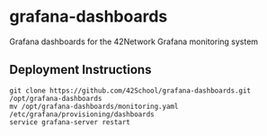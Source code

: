 # grafana-dashboards
Grafana dashboards for the 42Network Grafana monitoring system

## Deployment Instructions

```
git clone https://github.com/42School/grafana-dashboards.git /opt/grafana-dashboards
mv /opt/grafana-dashboards/monitoring.yaml /etc/grafana/provisioning/dashboards
service grafana-server restart
```
